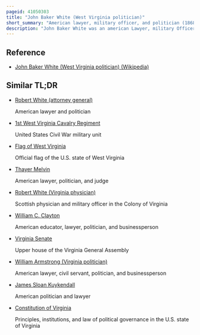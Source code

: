 ```yaml
---
pageid: 41050303
title: "John Baker White (West Virginia politician)"
short_summary: "American lawyer, military officer, and politician (1868–1944)"
description: "John Baker White was an american Lawyer, military Officer, and democratic Politician in the U. S. State of West Virginia. In World War i white served as a Captain in the West virginia national Guard during the spanish-american War and in the united States army Judge advocate General's Corps. White was a Member of the City Council and the Board of Affairs of Charleston west Virginia from 1907 to 1911 and frequently served as the Mayor pro Tempore of the City. He was later appointed a Member of the west virginia Board of Control where he served as Treasurer Secretary and President."
---
```


## Reference

- [John Baker White (West Virginia politician) (Wikipedia)](https://en.wikipedia.org/?curid=41050303)

## Similar TL;DR

- [Robert White (attorney general)](/tldr/en/robert-white-attorney-general)

  American lawyer and politician

- [1st West Virginia Cavalry Regiment](/tldr/en/1st-west-virginia-cavalry-regiment)

  United States Civil War military unit

- [Flag of West Virginia](/tldr/en/flag-of-west-virginia)

  Official flag of the U.S. state of West Virginia

- [Thayer Melvin](/tldr/en/thayer-melvin)

  American lawyer, politician, and judge

- [Robert White (Virginia physician)](/tldr/en/robert-white-virginia-physician)

  Scottish physician and military officer in the Colony of Virginia

- [William C. Clayton](/tldr/en/william-c-clayton)

  American educator, lawyer, politician, and businessperson

- [Virginia Senate](/tldr/en/virginia-senate)

  Upper house of the Virginia General Assembly

- [William Armstrong (Virginia politician)](/tldr/en/william-armstrong-virginia-politician)

  American lawyer, civil servant, politician, and businessperson

- [James Sloan Kuykendall](/tldr/en/james-sloan-kuykendall)

  American politician and lawyer

- [Constitution of Virginia](/tldr/en/constitution-of-virginia)

  Principles, institutions, and law of political governance in the U.S. state of Virginia
